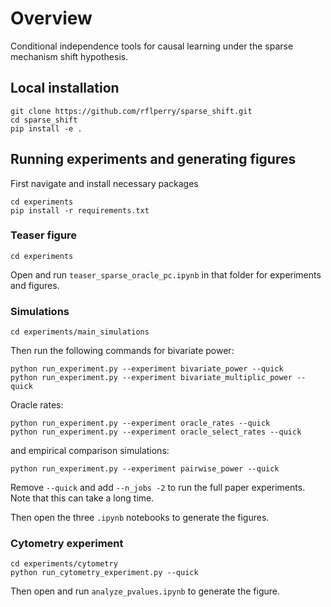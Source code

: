 # Overview

Conditional independence tools for causal learning under the sparse mechanism shift hypothesis.

## Local installation

```console
git clone https://github.com/rflperry/sparse_shift.git
cd sparse_shift
pip install -e .
```

## Running experiments and generating figures

First navigate and install necessary packages

```console
cd experiments
pip install -r requirements.txt
```

### Teaser figure

```console
cd experiments
```

Open and run `teaser_sparse_oracle_pc.ipynb` in that folder for experiments and figures.

### Simulations

```console
cd experiments/main_simulations
```

Then run the following commands for bivariate power:

```console
python run_experiment.py --experiment bivariate_power --quick
python run_experiment.py --experiment bivariate_multiplic_power --quick
```

Oracle rates:

```console
python run_experiment.py --experiment oracle_rates --quick
python run_experiment.py --experiment oracle_select_rates --quick
```

and empirical comparison simulations:

```console
python run_experiment.py --experiment pairwise_power --quick
```

Remove `--quick` and add `--n_jobs -2` to run the full paper experiments.
Note that this can take a long time.

Then open the three `.ipynb` notebooks to generate the figures.

### Cytometry experiment

```console
cd experiments/cytometry
python run_cytometry_experiment.py --quick
```

Then open and run `analyze_pvalues.ipynb` to generate the figure.
